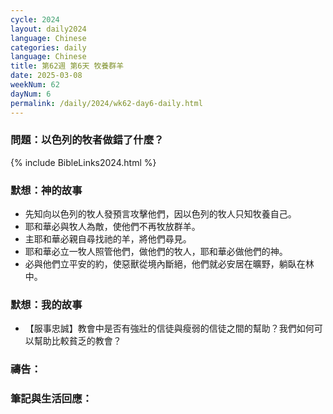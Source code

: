 ```yaml
---
cycle: 2024
layout: daily2024
language: Chinese
categories: daily
language: Chinese
title: 第62週 第6天 牧養群羊
date: 2025-03-08
weekNum: 62
dayNum: 6
permalink: /daily/2024/wk62-day6-daily.html
---
```


### 問題：以色列的牧者做錯了什麼？


{% include BibleLinks2024.html %}

### 默想：神的故事
+ 先知向以色列的牧人發預言攻擊他們，因以色列的牧人只知牧養自己。
+ 耶和華必與牧人為敵，使他們不再牧放群羊。
+ 主耶和華必親自尋找祂的羊，將他們尋見。
+ 耶和華必立一牧人照管他們，做他們的牧人，耶和華必做他們的神。
+ 必與他們立平安的約，使惡獸從境內斷絕，他們就必安居在曠野，躺臥在林中。

### 默想：我的故事
+ 【服事忠誠】教會中是否有強壯的信徒與瘦弱的信徒之間的幫助？我們如何可以幫助比較貧乏的教會？

### 禱告：

### 筆記與生活回應：
